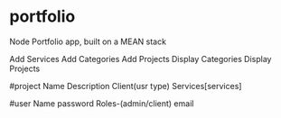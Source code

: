 # portfolio
Node Portfolio app, built on a MEAN stack

Add Services
Add Categories
Add Projects
Display Categories 
Display Projects

#project
Name
Description
Client(usr type)
Services[services]


#user
Name
password
Roles-(admin/client)
email



